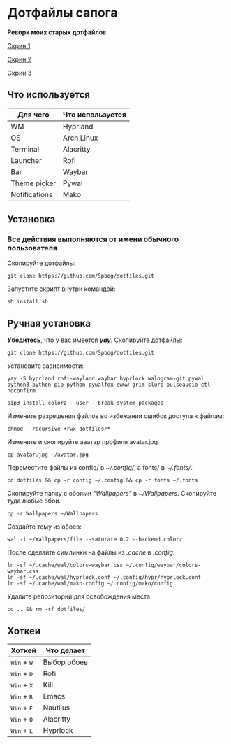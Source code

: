 # Дотфайлы сапога
__Реворк моих старых дотфайлов__

[Скрин 1](https://github.com/Spbog/dotfiles/blob/main/screen1.jpg)

[Скрин 2](https://github.com/Spbog/dotfiles/blob/main/screen2.jpg)

[Скрин 3](https://github.com/Spbog/dotfiles/blob/main/screen3.jpg)
## Что используется
| Для чего      | Что используется |
| ------------- | ---------------- |
| WM            | Hyprland         |
| OS            | Arch Linux       |
| Terminal      | Alacritty        |
| Launcher      | Rofi             |
| Bar           | Waybar           |
| Theme picker  | Pywal            |
| Notifications | Mako             | 

## Установка
### Все действия выполняются от имени обычного пользователя
Скопируйте дотфайлы:
```
git clone https://github.com/Spbog/dotfiles.git
```
Запустите скрипт внутри командой:
```
sh install.sh
```

## Ручная установка
**Убедитесь**, что у вас имеется _**yay**_.
Скопируйте дотфайлы:
```
git clone https://github.com/Spbog/dotfiles.git
```
Установите зависимости:
```
yay -S hyprland rofi-wayland waybar hyprlock walogram-git pywal python3 python-pip python-pywalfox swww grim slurp pulseaudio-ctl --noconfirm

pip3 install colorz --user --break-system-packages
```
Измените разрешения файлов во избежании ошибок доступа к файлам:
```
chmod --recursive +rwx dotfiles/* 
```
Измените и скопируйте аватар профиля avatar.jpg
```
cp avatar.jpg ~/avatar.jpg
```
Переместите файлы из config/ в _~/.config/_, а fonts/ в _~/.fonts/_. 
```
cd dotfiles && cp -r config ~/.config && cp -r fonts ~/.fonts
```
Скопируйте папку с обоями _"Wallpapers"_ в _~/Wallpapers_. Скопируйте туда любые обои.
```
cp -r Wallpapers ~/Wallpapers
```
Создайте тему из обоев:
```
wal -i ~/Wallpapers/file --saturate 0.2 --backend colorz
```
После сделайте симлинки на файлы из _.cache_ в _.config_:
```
ln -sf ~/.cache/wal/colors-waybar.css ~/.config/waybar/colors-waybar.css
ln -sf ~/.cache/wal/hyprlock.conf ~/.config/hypr/hyprlock.conf
ln -sf ~/.cache/wal/mako-config ~/.config/mako/config
```
Удалите репозиторий для освобождения места
```
cd .. && rm -rf dotfiles/
```
## Хоткеи
| Хоткей                        | Что делает  |
| ----------------------------- | ----------- | 
| <kbd>Win</kbd> + <kbd>W</kbd> | Выбор обоев |
| <kbd>Win</kbd> + <kbd>D</kbd> | Rofi        |
| <kbd>Win</kbd> + <kbd>X</kbd> | Kill        |
| <kbd>Win</kbd> + <kbd>R</kbd> | Emacs       |
| <kbd>Win</kbd> + <kbd>E</kbd> | Nautilus    |
| <kbd>Win</kbd> + <kbd>Q</kbd> | Alacritty   |
| <kbd>Win</kbd> + <kbd>L</kbd> | Hyprlock    |

